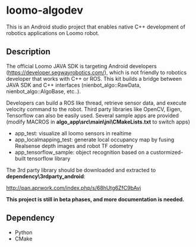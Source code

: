 # loomo-algodev
This is an Android studio project that enables native C++ development of robotics applications on Loomo robot.

## Description
The official Loomo JAVA SDK is targeting Android developers (https://developer.segwayrobotics.com/), which is not friendly to robotics developer that works with C++ or ROS. This kit builds a bridge between JAVA SDK and C++ interfaces (nienbot_algo::RawData, nienbot_algo::AlgoBase, etc..).

Developers can build a ROS like thread, retrieve sensor data, and execute velocity command to the robot. Third party libraries like OpenCV, Eigen, Tensorflow can also be easily used. Several sample apps are provided (modify MACROS in **algo_app\src\main\jni\CMakeLists.txt** to switch apps)
- app_test: visualize all loomo sensors in realtime
- app_localmapping_test: generate local occupancy map by fusing Realsense depth images and robot TF odometry
- app_tensorflow_sample: object recognition based on a custormized-built tensorflow library

The 3rd party library should be downloaded and extracted to **dependency\3rdparty_android**:

http://pan.aprwork.com/index.php/s/68hUtg6ZfC9bAvj

**This project is still in beta phases, and more documentation is needed.**

## Dependency 
- Python 
- CMake 

